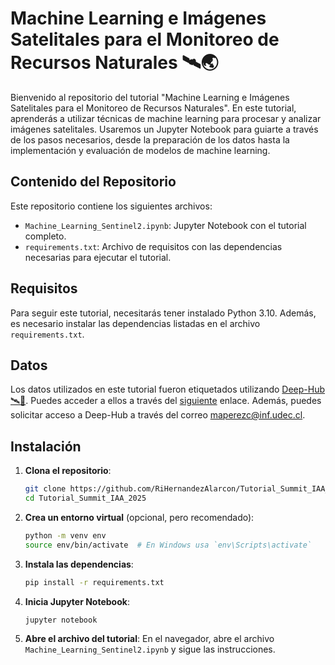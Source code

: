 # Machine Learning e Imágenes Satelitales para el Monitoreo de Recursos Naturales 🛰️🌏

Bienvenido al repositorio del tutorial "Machine Learning e Imágenes Satelitales para el Monitoreo de Recursos Naturales". En este tutorial, aprenderás a utilizar técnicas de machine learning para procesar y analizar imágenes satelitales. Usaremos un Jupyter Notebook para guiarte a través de los pasos necesarios, desde la preparación de los datos hasta la implementación y evaluación de modelos de machine learning.

## Contenido del Repositorio

Este repositorio contiene los siguientes archivos:

- `Machine_Learning_Sentinel2.ipynb`: Jupyter Notebook con el tutorial completo.
- `requirements.txt`: Archivo de requisitos con las dependencias necesarias para ejecutar el tutorial.

## Requisitos

Para seguir este tutorial, necesitarás tener instalado Python 3.10. Además, es necesario instalar las dependencias listadas en el archivo `requirements.txt`.

## Datos

Los datos utilizados en este tutorial fueron etiquetados utilizando [Deep-Hub🛰️💚](https://dev.deep-hub.net/). Puedes acceder a ellos a través del [siguiente](https://drive.google.com/drive/folders/1HEGD4dSVfZbY-5JpgM8_QuuK4qo4ELh5?usp=sharing) enlace. Además, puedes solicitar acceso a Deep-Hub a través del correo maperezc@inf.udec.cl.

## Instalación

1. **Clona el repositorio**:
   ```bash
   git clone https://github.com/RiHernandezAlarcon/Tutorial_Summit_IAA_2025.git
   cd Tutorial_Summit_IAA_2025
   ```

2. **Crea un entorno virtual** (opcional, pero recomendado):
   ```bash
   python -m venv env
   source env/bin/activate  # En Windows usa `env\Scripts\activate`
   ```

3. **Instala las dependencias**:
   ```bash
   pip install -r requirements.txt
   ```

4. **Inicia Jupyter Notebook**:
   ```bash
   jupyter notebook
   ```

5. **Abre el archivo del tutorial**:
   En el navegador, abre el archivo `Machine_Learning_Sentinel2.ipynb` y sigue las instrucciones.
